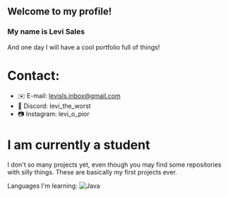 ## Welcome to my profile!
### My name is Levi Sales
And one day I will have a cool portfolio full of things!

# Contact:
- ✉️ E-mail: levisls.inbox@gmail.com
- 👾 Discord: levi_the_worst
- 📷 Instagram: levi_o_pior

# I am currently a student
I don't so many projects yet, even though you may find some repositories with silly things. These are basically my first projects ever.

Languages I'm learning:
![Java](https://img.shields.io/badge/java-%23ED8B00.svg?style=for-the-badge&logo=openjdk&logoColor=white)

<!--
**levi-the-worst/levi-the-worst** is a ✨ _special_ ✨ repository because its `README.md` (this file) appears on your GitHub profile.

Here are some ideas to get you started:

- 🔭 I’m currently working on ...
- 🌱 I’m currently learning ...
- 👯 I’m looking to collaborate on ...
- 🤔 I’m looking for help with ...
- 💬 Ask me about ...
- 📫 How to reach me: ...
- 😄 Pronouns: ...
- ⚡ Fun fact: ...
-->

